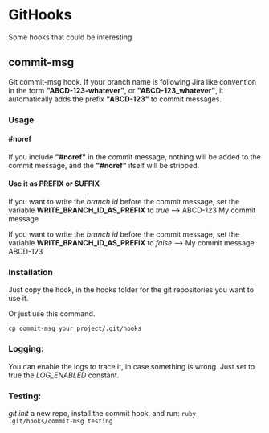 # GitHooks
Some hooks that could be interesting

## commit-msg
Git commit-msg hook. If your branch name is following Jira like convention in the form **"ABCD-123-whatever"**, or
**"ABCD-123_whatever"**, it automatically adds the prefix **"ABCD-123"** to commit messages.

### Usage

#### #noref

If you include **"#noref"** in the commit message, nothing will be added to the
commit message, and the **"#noref"** itself will be stripped.

#### Use it as PREFIX or SUFFIX

If you want to write the *branch id* before the commit message, set the variable **WRITE_BRANCH_ID_AS_PREFIX** to *true* --> ABCD-123 My commit message

If you want to write the *branch id* before the commit message, set the variable **WRITE_BRANCH_ID_AS_PREFIX** to *false* --> My commit message ABCD-123

### Installation

Just copy the hook, in the hooks folder for the git repositories you want to use it.

Or just use this command.

```cp commit-msg your_project/.git/hooks```


### Logging:
You can enable the logs to trace it, in case something is wrong. Just set to true the *LOG_ENABLED* constant.

### Testing:
*git init* a new repo, install the commit hook, and run:
```ruby .git/hooks/commit-msg testing```
